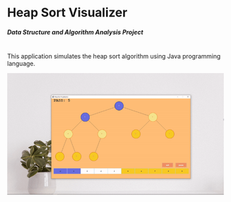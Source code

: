 # Heap Sort Visualizer
##### Data Structure and Algorithm Analysis Project
#
This application simulates the heap sort algorithm using Java programming language.

![](image/heap-sort-visualizer.gif)